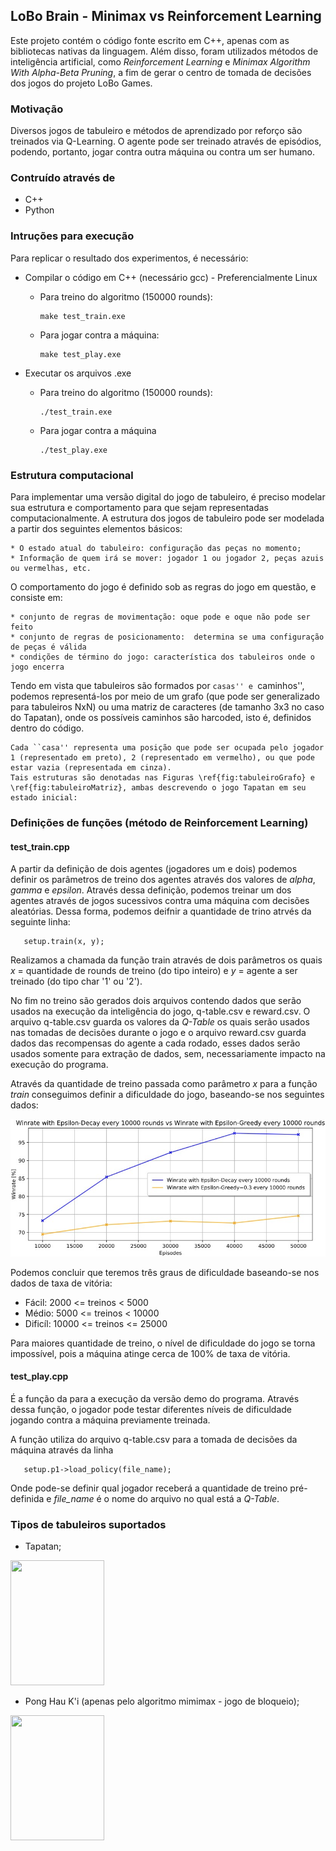 ## LoBo Brain - Minimax vs Reinforcement Learning

Este projeto contém o código fonte escrito em C++, apenas com as bibliotecas nativas da linguagem. Além disso, foram utilizados métodos de inteligência artificial, como _Reinforcement Learning_ e _Minimax Algorithm With Alpha-Beta Pruning_, a fim de gerar o centro de tomada de decisões dos jogos do projeto LoBo Games.

### Motivação
Diversos jogos de tabuleiro e métodos de aprendizado por reforço são treinados via Q-Learning. O agente pode ser treinado através de episódios, podendo, portanto, jogar contra outra máquina ou contra um ser humano. 

### Contruído através de
 * C++
 * Python
### Intruções para execução
Para replicar o resultado dos experimentos, é necessário:
* Compilar o código em C++ (necessário gcc) - Preferencialmente Linux
  - Para treino do algoritmo (150000 rounds):
   
    ```
    make test_train.exe
    ```
  - Para jogar contra a máquina:
    ```
    make test_play.exe
    ```
* Executar os arquivos .exe
  - Para treino do algoritmo (150000 rounds):
    
    ```
    ./test_train.exe
    ```
    
  - Para jogar contra a máquina
   
    ```
    ./test_play.exe
    ```
    
### Estrutura computacional

Para implementar uma versão digital do jogo de tabuleiro, é preciso modelar sua estrutura e comportamento para que sejam representadas computacionalmente.
A estrutura dos jogos de tabuleiro pode ser modelada a partir dos seguintes elementos básicos:

    * O estado atual do tabuleiro: configuração das peças no momento;
    * Informação de quem irá se mover: jogador 1 ou jogador 2, peças azuis ou vermelhas, etc.
    
O comportamento do jogo é definido sob as regras do jogo em questão, e consiste em:

    * conjunto de regras de movimentação: oque pode e oque não pode ser feito
    * conjunto de regras de posicionamento:  determina se uma configuração de peças é válida
    * condições de término do jogo: característica dos tabuleiros onde o jogo encerra
    
Tendo em vista que tabuleiros são formados por ``casas'' e ``caminhos'', podemos representá-los por meio de um grafo (que pode ser generalizado para tabuleiros NxN) ou uma matriz de caracteres (de tamanho 3x3 no caso do Tapatan), onde os possíveis caminhos são harcoded, isto é, definidos dentro do código.
    
    Cada ``casa'' representa uma posição que pode ser ocupada pelo jogador 1 (representado em preto), 2 (representado em vermelho), ou que pode estar vazia (representada em cinza).
    Tais estruturas são denotadas nas Figuras \ref{fig:tabuleiroGrafo} e \ref{fig:tabuleiroMatriz}, ambas descrevendo o jogo Tapatan em seu estado inicial:

    
### Definições de funções (método de Reinforcement Learning)
#### test_train.cpp

A partir da definição de dois agentes (jogadores um e dois) podemos definir os parâmetros de treino dos agentes através dos valores de <i>alpha</i>, <i>gamma</i> e <i>epsilon</i>. Através dessa definição, podemos treinar um dos agentes através de jogos sucessivos contra uma máquina com decisões aleatórias. Dessa forma, podemos deifnir a quantidade de trino atrvés da seguinte linha:

 ```
    setup.train(x, y);
  ```
  
 Realizamos a chamada da função train através de dois parâmetros os quais <i>x</i> = quantidade de rounds de treino (do tipo inteiro) e <i>y</i> = agente a ser treinado (do tipo char '1' ou '2').
 
 No fim no treino são gerados dois arquivos contendo dados que serão usados na execução da inteligência do jogo, q-table.csv e reward.csv. O arquivo q-table.csv guarda os valores da <i>Q-Table</i> os quais serão usados nas tomadas de decisões durante o jogo e o arquivo reward.csv guarda dados das recompensas do agente a cada rodado, esses dados serão usados somente para extração de dados, sem, necessariamente impacto na execução do programa.
 
 Através da quantidade de treino passada como parâmetro <i>x</i> para a função <i>train</i> conseguimos definir a dificuldade do jogo, baseando-se nos seguintes dados:
 
  <img src="/img/winrate.jpg">
  
 Podemos concluir que teremos três graus de dificuldade baseando-se nos dados de taxa de vitória:
 
  * Fácil: 2000 <= treinos < 5000
  * Médio: 5000 <= treinos < 10000
  * Dificíl: 10000 <= treinos <= 25000
  
  Para maiores quantidade de treino, o nível de dificuldade do jogo se torna impossível, pois a máquina atinge cerca de 100% de taxa de vitória.

#### test_play.cpp

É a função da para a execução da versão demo do programa. Através dessa função, o jogador pode testar diferentes níveis de dificuldade jogando contra a máquina previamente treinada.

A função utiliza do arquivo q-table.csv para a tomada de decisões da máquina através da linha

 ```
    setup.p1->load_policy(file_name);
  ```
  
 Onde pode-se definir qual jogador receberá a quantidade de treino pré-definida e <i>file_name</i> é o nome do arquivo no qual está a <i>Q-Table</i>.
### Tipos de tabuleiros suportados
* Tapatan;
 <img src="https://www.yourkidsot.com/uploads/2/4/0/3/24030117/s780171065908427913_p57_i1_w1654.png" height="200" width="150">
 
* Pong Hau K'i (apenas pelo algoritmo mimimax - jogo de bloqueio);

 <img src="https://i.pinimg.com/736x/ab/f2/41/abf241ae7a831cfc3e0cbf8033f64fea.jpg" height="200" width="150">
 
 

 
